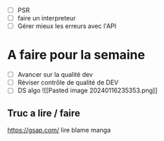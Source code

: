 - [ ] PSR
- [ ] faire un interpreteur
- [ ] Gérer mieux les erreurs avec l'API

# A faire pour la semaine

- [ ] Avancer sur la qualité dev
- [ ] Réviser contrôle de qualité de DEV
- [ ] DS algo
![[Pasted image 20240116235353.png]]

## Truc a lire / faire 
https://gsap.com/
lire blame manga

